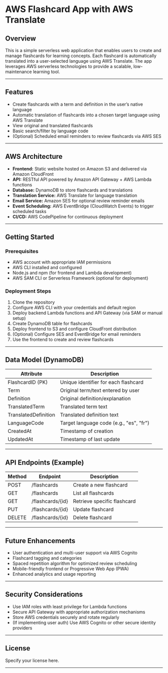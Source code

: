 # AWS Flashcard App with AWS Translate

## Overview

This is a simple serverless web application that enables users to create and manage flashcards for learning concepts. Each flashcard is automatically translated into a user-selected language using AWS Translate. The app leverages AWS serverless technologies to provide a scalable, low-maintenance learning tool.

---

## Features

- Create flashcards with a term and definition in the user’s native language  
- Automatic translation of flashcards into a chosen target language using AWS Translate  
- View original and translated flashcards  
- Basic search/filter by language code  
- (Optional) Scheduled email reminders to review flashcards via AWS SES  

---

## AWS Architecture

- **Frontend:** Static website hosted on Amazon S3 and delivered via Amazon CloudFront  
- **API:** RESTful API powered by Amazon API Gateway + AWS Lambda functions  
- **Database:** DynamoDB to store flashcards and translations  
- **Translation Service:** AWS Translate for language translation  
- **Email Service:** Amazon SES for optional review reminder emails  
- **Event Scheduling:** AWS EventBridge (CloudWatch Events) to trigger scheduled tasks  
- **CI/CD:** AWS CodePipeline for continuous deployment  

---

## Getting Started

### Prerequisites

- AWS account with appropriate IAM permissions  
- AWS CLI installed and configured  
- Node.js and npm (for frontend and Lambda development)  
- AWS SAM CLI or Serverless Framework (optional for deployment)  

### Deployment Steps

1. Clone the repository  
2. Configure AWS CLI with your credentials and default region  
3. Deploy backend Lambda functions and API Gateway (via SAM or manual setup)  
4. Create DynamoDB table for flashcards  
5. Deploy frontend to S3 and configure CloudFront distribution  
6. (Optional) Configure SES and EventBridge for email reminders  
7. Use the frontend to create and review flashcards  

---

## Data Model (DynamoDB)

| Attribute           | Description                            |
|---------------------|------------------------------------|
| FlashcardID (PK)    | Unique identifier for each flashcard |
| Term                | Original term/text entered by user   |
| Definition          | Original definition/explanation      |
| TranslatedTerm      | Translated term text                  |
| TranslatedDefinition| Translated definition text           |
| LanguageCode        | Target language code (e.g., "es", "fr") |
| CreatedAt           | Timestamp of creation                 |
| UpdatedAt           | Timestamp of last update              |

---

## API Endpoints (Example)

| Method | Endpoint            | Description                  |
|--------|---------------------|------------------------------|
| POST   | /flashcards         | Create a new flashcard        |
| GET    | /flashcards         | List all flashcards           |
| GET    | /flashcards/{id}    | Retrieve specific flashcard   |
| PUT    | /flashcards/{id}    | Update flashcard              |
| DELETE | /flashcards/{id}    | Delete flashcard              |

---

## Future Enhancements

- User authentication and multi-user support via AWS Cognito  
- Flashcard tagging and categories  
- Spaced repetition algorithm for optimized review scheduling  
- Mobile-friendly frontend or Progressive Web App (PWA)  
- Enhanced analytics and usage reporting  

---

## Security Considerations

- Use IAM roles with least privilege for Lambda functions  
- Secure API Gateway with appropriate authorization mechanisms  
- Store AWS credentials securely and rotate regularly  
- (If implementing user auth) Use AWS Cognito or other secure identity providers  

---

## License

Specify your license here.

---
